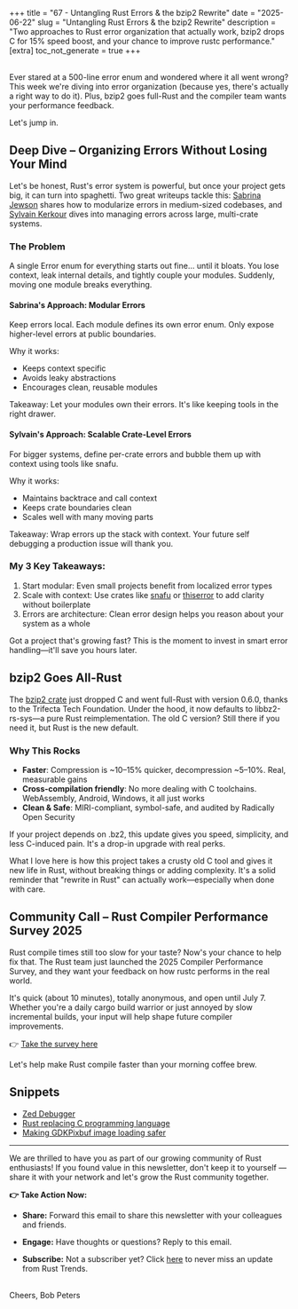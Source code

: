 +++
title = "67 - Untangling Rust Errors & the bzip2 Rewrite"
date = "2025-06-22"
slug = "Untangling Rust Errors & the bzip2 Rewrite"
description = "Two approaches to Rust error organization that actually work, bzip2 drops C for 15% speed boost, and your chance to improve rustc performance."
[extra]
toc_not_generate = true
+++

<br>
Ever stared at a 500-line error enum and wondered where it all went wrong? This week we're diving into error organization (because yes, there's actually a right way to do it). Plus, bzip2 goes full-Rust and the compiler team wants your performance feedback.

Let's jump in.

## Deep Dive – Organizing Errors Without Losing Your Mind

Let's be honest, Rust's error system is powerful, but once your project gets big, it can turn into spaghetti. Two great writeups tackle this: <a href="https://sabrinajewson.org/blog/errors" target="_blank">Sabrina Jewson</a> shares how to modularize errors in medium-sized codebases, and <a href="https://kerkour.com/rust-organize-errors-large-projects" target="_blank">Sylvain Kerkour</a> dives into managing errors across large, multi-crate systems.

### The Problem
A single Error enum for everything starts out fine… until it bloats. You lose context, leak internal details, and tightly couple your modules. Suddenly, moving one module breaks everything.

#### Sabrina's Approach: Modular Errors
Keep errors local. Each module defines its own error enum. Only expose higher-level errors at public boundaries.

Why it works:
- Keeps context specific
- Avoids leaky abstractions
- Encourages clean, reusable modules

Takeaway: Let your modules own their errors. It's like keeping tools in the right drawer.

#### Sylvain's Approach: Scalable Crate-Level Errors
For bigger systems, define per-crate errors and bubble them up with context using tools like snafu.

Why it works:
- Maintains backtrace and call context
- Keeps crate boundaries clean
- Scales well with many moving parts

Takeaway: Wrap errors up the stack with context. Your future self debugging a production issue will thank you.

### My 3 Key Takeaways:
1. Start modular: Even small projects benefit from localized error types
2. Scale with context: Use crates like <a href="https://crates.io/crates/snafu" target="_blank">snafu</a> or <a href="https://crates.io/crates/thiserror" target="_blank">thiserror</a> to add clarity without boilerplate
3. Errors are architecture: Clean error design helps you reason about your system as a whole

Got a project that's growing fast? This is the moment to invest in smart error handling—it'll save you hours later.

## bzip2 Goes All-Rust

The <a href="https://trifectatech.org/blog/bzip2-crate-switches-from-c-to-rust/" target="_blank">bzip2 crate</a> just dropped C and went full-Rust with version 0.6.0, thanks to the Trifecta Tech Foundation. Under the hood, it now defaults to libbz2-rs-sys—a pure Rust reimplementation. The old C version? Still there if you need it, but Rust is the new default.

### Why This Rocks
- **Faster**: Compression is ~10–15% quicker, decompression ~5–10%. Real, measurable gains
- **Cross-compilation friendly**: No more dealing with C toolchains. WebAssembly, Android, Windows, it all just works
- **Clean & Safe**: MIRI-compliant, symbol-safe, and audited by Radically Open Security

If your project depends on .bz2, this update gives you speed, simplicity, and less C-induced pain. It's a drop-in upgrade with real perks.

What I love here is how this project takes a crusty old C tool and gives it new life in Rust, without breaking things or adding complexity. It's a solid reminder that "rewrite in Rust" can actually work—especially when done with care.

## Community Call – Rust Compiler Performance Survey 2025

Rust compile times still too slow for your taste? Now's your chance to help fix that. The Rust team just launched the 2025 Compiler Performance Survey, and they want your feedback on how rustc performs in the real world.

It's quick (about 10 minutes), totally anonymous, and open until July 7. Whether you're a daily cargo build warrior or just annoyed by slow incremental builds, your input will help shape future compiler improvements.

👉 <a href="https://blog.rust-lang.org/2025/06/16/rust-compiler-performance-survey-2025/" target="_blank">Take the survey here</a>

Let's help make Rust compile faster than your morning coffee brew.

## Snippets
- <a href="https://zed.dev/blog/debugger" target="_blank">Zed Debugger</a>
- <a href="https://www.efinancialcareers.com/news/rust-replacing-c-programming-language-hedge-fund?_bhlid=f1533afd4f488671c72d3c031c6cb50189713c84" target="_blank">Rust replacing C programming language</a>
- <a href="https://blogs.gnome.org/sophieh/2025/06/13/making-gnomes-gdkpixbuf-image-loading-safer/" target="_blank">Making GDKPixbuf image loading safer</a>

___

We are thrilled to have you as part of our growing community of Rust enthusiasts! If you found value in this newsletter, don't keep it to yourself — share it with your network and let's grow the Rust community together.

__👉 Take Action Now:__<br>
- __Share:__ Forward this email to share this newsletter with your colleagues and friends.

- __Engage:__ Have thoughts or questions? Reply to this email.

- __Subscribe:__ Not a subscriber yet? Click <a href="/signup/">here</a> to never miss an update from Rust Trends.<br><br>

Cheers,
Bob Peters
